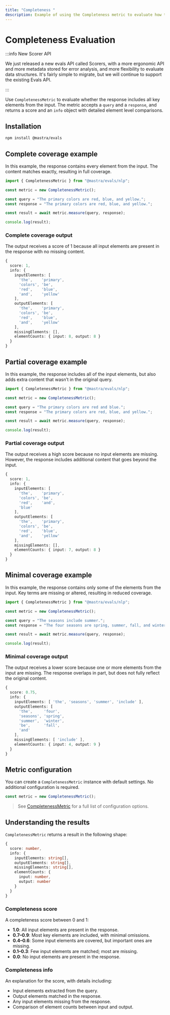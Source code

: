 ```yaml
---
title: "Completeness "
description: Example of using the Completeness metric to evaluate how thoroughly responses cover input elements.
---
```


# Completeness Evaluation

:::info New Scorer API

We just released a new evals API called Scorers, with a more ergonomic API and more metadata stored for error analysis, and more flexibility to evaluate data structures. It's fairly simple to migrate, but we will continue to support the existing Evals API.

:::

Use `CompletenessMetric` to evaluate whether the response includes all key elements from the input. The metric accepts a `query` and a `response`, and returns a score and an `info` object with detailed element level comparisons.

## Installation

```bash copy
npm install @mastra/evals
```

## Complete coverage example

In this example, the response contains every element from the input. The content matches exactly, resulting in full coverage.

```typescript filename="src/example-complete-coverage.ts" showLineNumbers copy
import { CompletenessMetric } from "@mastra/evals/nlp";

const metric = new CompletenessMetric();

const query = "The primary colors are red, blue, and yellow.";
const response = "The primary colors are red, blue, and yellow.";

const result = await metric.measure(query, response);

console.log(result);
```

### Complete coverage output

The output receives a score of 1 because all input elements are present in the response with no missing content.

```typescript
{
  score: 1,
  info: {
    inputElements: [
      'the',    'primary',
      'colors', 'be',
      'red',    'blue',
      'and',    'yellow'
    ],
    outputElements: [
      'the',    'primary',
      'colors', 'be',
      'red',    'blue',
      'and',    'yellow'
    ],
    missingElements: [],
    elementCounts: { input: 8, output: 8 }
  }
}
```

## Partial coverage example

In this example, the response includes all of the input elements, but also adds extra content that wasn’t in the original query.

```typescript filename="src/example-partial-coverage.ts" showLineNumbers copy
import { CompletenessMetric } from "@mastra/evals/nlp";

const metric = new CompletenessMetric();

const query = "The primary colors are red and blue.";
const response = "The primary colors are red, blue, and yellow.";

const result = await metric.measure(query, response);

console.log(result);
```

### Partial coverage output

The output receives a high score because no input elements are missing. However, the response includes additional content that goes beyond the input.

```typescript
{
  score: 1,
  info: {
    inputElements: [
      'the',    'primary',
      'colors', 'be',
      'red',    'and',
      'blue'
    ],
    outputElements: [
      'the',    'primary',
      'colors', 'be',
      'red',    'blue',
      'and',    'yellow'
    ],
    missingElements: [],
    elementCounts: { input: 7, output: 8 }
  }
}
```

## Minimal coverage example

In this example, the response contains only some of the elements from the input. Key terms are missing or altered, resulting in reduced coverage.

```typescript filename="src/example-minimal-coverage.ts" showLineNumbers copy
import { CompletenessMetric } from "@mastra/evals/nlp";

const metric = new CompletenessMetric();

const query = "The seasons include summer.";
const response = "The four seasons are spring, summer, fall, and winter.";

const result = await metric.measure(query, response);

console.log(result);
```

### Minimal coverage output

The output receives a lower score because one or more elements from the input are missing. The response overlaps in part, but does not fully reflect the original content.

```typescript
{
  score: 0.75,
  info: {
    inputElements: [ 'the', 'seasons', 'summer', 'include' ],
    outputElements: [
      'the',     'four',
      'seasons', 'spring',
      'summer',  'winter',
      'be',      'fall',
      'and'
    ],
    missingElements: [ 'include' ],
    elementCounts: { input: 4, output: 9 }
  }
}
```

## Metric configuration

You can create a `CompletenessMetric` instance with default settings. No additional configuration is required.

```typescript showLineNumbers copy
const metric = new CompletenessMetric();
```

> See [CompletenessMetric](/docs/reference/evals/completeness) for a full list of configuration options.

## Understanding the results

`CompletenessMetric` returns a result in the following shape:

```typescript
{
  score: number,
  info: {
    inputElements: string[],
    outputElements: string[],
    missingElements: string[],
    elementCounts: {
      input: number,
      output: number
    }
  }
}

```

### Completeness score

A completeness score between 0 and 1:

- **1.0**: All input elements are present in the response.
- **0.7–0.9**: Most key elements are included, with minimal omissions.
- **0.4–0.6**: Some input elements are covered, but important ones are missing.
- **0.1–0.3**: Few input elements are matched; most are missing.
- **0.0**: No input elements are present in the response.

### Completeness info

An explanation for the score, with details including:

- Input elements extracted from the query.
- Output elements matched in the response.
- Any input elements missing from the response.
- Comparison of element counts between input and output.

<GithubLink
  outdated={true}
  marginTop='mt-16'
  link="https://github.com/mastra-ai/mastra/blob/main/examples/basics/evals/completeness"
/>

